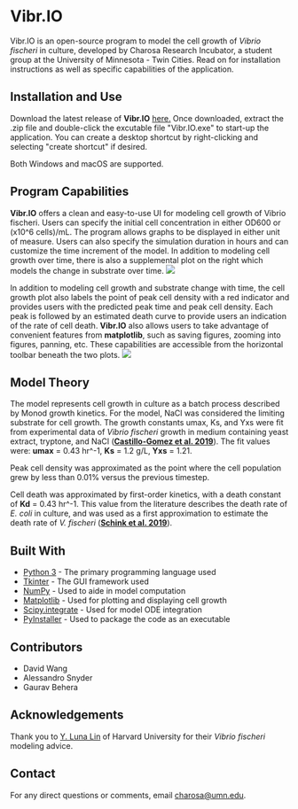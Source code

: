 # Vibr.IO
Vibr.IO is an open-source program to model the cell growth of *Vibrio fischeri* in culture, developed by Charosa Research Incubator, a student group at the University of Minnesota - Twin Cities. 
Read on for installation instructions as well as specific capabilities of the application.

## Installation and Use
Download the latest release of **Vibr.IO** [here.](google.com) Once downloaded, extract the .zip file and double-click the excutable file "Vibr.IO.exe" to start-up the application. You can create a desktop shortcut by right-clicking and selecting "create shortcut" if desired.

Both Windows and macOS are supported.

## Program Capabilities 
**Vibr.IO** offers a clean and easy-to-use UI for modeling cell growth of Vibrio fischeri. Users can specify the initial cell concentration in either OD600 or (x10^6 cells)/mL. The program allows graphs to be displayed in either unit of measure. Users can also specify the simulation duration in hours and can customize the time increment of the model. In addition to modeling cell growth over time, there is also a supplemental plot on the right which models the change in substrate over time.
![](https://user-images.githubusercontent.com/46146906/101292658-8ba04e80-37d6-11eb-99b8-863fcb0af43f.png)


In addition to modeling cell growth and substrate change with time, the cell growth plot also labels the point of peak cell density with a red indicator and provides users with the predicted peak time and peak cell density. Each peak is followed by an estimated death curve to provide users an indication of the rate of cell death. **Vibr.IO** also allows users to take advantage of convenient features from **matplotlib**, such as saving figures, zooming into figures, panning, etc. These capabilities are accessible from the horizontal toolbar beneath the two plots.
![](https://user-images.githubusercontent.com/46146906/101292660-8d6a1200-37d6-11eb-8d06-7658b328d384.png)

## Model Theory
The model represents cell growth in culture as a batch process described by Monod growth kinetics. For the model, NaCl was considered the limiting substrate for cell growth. The growth constants umax, Ks, and Yxs were fit from experimental data of *Vibrio fischeri* growth in medium containing yeast extract, tryptone, and NaCl ([**Castillo-Gomez et al. 2019**](https://doi.org/10.1002/bio.3683)). The fit values were: **umax** = 0.43 hr^-1, **Ks** = 1.2 g/L, **Yxs** = 1.21. 

Peak cell density was approximated as the point where the cell population grew by less than 0.01% versus the previous timestep. 

Cell death was approximated by first-order kinetics, with a death constant of **Kd** = 0.43 hr^-1. This value from the literature describes the death rate of *E. coli* in culture, and was used as a first approximation to estimate the death rate of *V. fischeri* ([**Schink et al. 2019**](https://doi.org/10.1016/j.cels.2019.06.003)).

## Built With
* [Python 3](https://www.python.org/downloads/) - The primary programming language used
* [Tkinter](https://docs.python.org/3/library/tkinter.html) - The GUI framework used
* [NumPy](https://numpy.org/) - Used to aide in model computation
* [Matplotlib](https://matplotlib.org/) - Used for plotting and displaying cell growth 
* [Scipy.integrate](https://docs.scipy.org/doc/scipy/reference/integrate.html) - Used for model ODE integration
* [PyInstaller](https://pypi.org/project/PyInstaller/)  - Used to package the code as an executable 

## Contributors
* David Wang
* Alessandro Snyder
* Gaurav Behera 

## Acknowledgements
Thank you to [Y. Luna Lin](https://ylunalin.com/) of Harvard University for their *Vibrio fischeri* modeling advice.

## Contact
For any direct questions or comments, email charosa@umn.edu.

